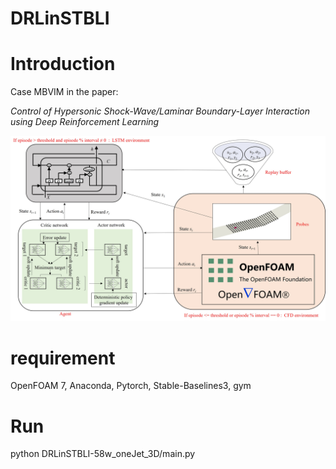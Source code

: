 DRLinSTBLI
=
# Introduction
Case MBVIM in the paper:

_Control of Hypersonic Shock-Wave/Laminar Boundary-Layer Interaction using Deep Reinforcement Learning_

![image](https://github.com/YiZhouNJUST/DRLinSTBLI/blob/master/framework.jpg)

# requirement
OpenFOAM 7, Anaconda, Pytorch, Stable-Baselines3, gym
# Run
python DRLinSTBLI-58w_oneJet_3D/main.py
